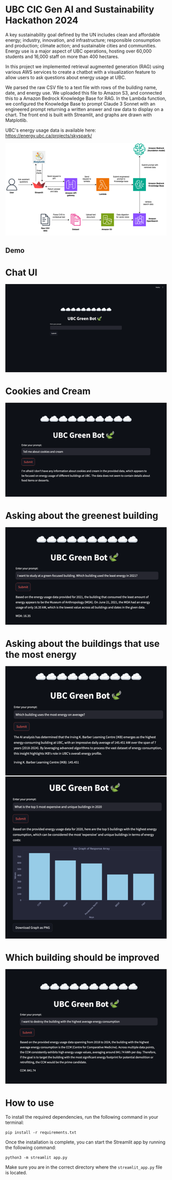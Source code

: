 # UBC CIC Gen AI and Sustainability Hackathon 2024

A key sustainability goal defined by the UN includes clean and affordable energy; industry, innovation, and infrastructure; responsible consumption and production; climate action; and sustainable cities and communities. Energy use is a major aspect of UBC operations, hosting over 60,000 students and 16,000 staff on more than 400 hectares. 

In this project we implemented retrieval augmented generation (RAG) using various AWS services to create a chatbot with a visualization feature to allow users to ask questions about energy usage at UBC. 

We parsed the raw CSV file to a text file with rows of the building name, date, and energy use. We uploaded this file to Amazon S3, and connected this to a Amazon Bedrock Knowledge Base for RAG. In the Lambda function, we configured the Knowledge Base to prompt Claude 3 Sonnet with an engineered prompt returning a written answer and raw data to display on a chart. The front end is built with Streamlit, and graphs are drawn with Matplotlib. 

UBC's energy usage data is available here: https://energy.ubc.ca/projects/skyspark/

![alt text](arch_diagram.png "Architecture diagram")

## Demo

# Chat UI
![image](greenbotui.png)
# Cookies and Cream
![image](cookiesandcream.png)
# Asking about the greenest building
![image](greenest_building.png)
# Asking about the buildings that use the most energy
![image](most_energy.png)
![image](top5_mostexpensive.png)
# Which building should be improved
![image](demo.png)

# How to use

To install the required dependencies, run the following command in your terminal:

```shell
pip install -r requirements.txt
```

Once the installation is complete, you can start the Streamlit app by running the following command:

```shell
python3 -m streamlit app.py
```

Make sure you are in the correct directory where the `streamlit_app.py` file is located.
